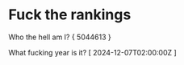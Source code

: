 # Fuck the rankings

Who the hell am I?
{ 5044613 }

What fucking year is it?
[ 2024-12-07T02:00:00Z ]
